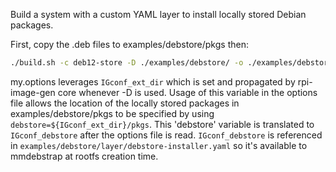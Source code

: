Build a system with a custom YAML layer to install locally stored Debian packages.

First, copy the .deb files to examples/debstore/pkgs then:

```bash
./build.sh -c deb12-store -D ./examples/debstore/ -o ./examples/debstore/my.options
```

my.options leverages ```IGconf_ext_dir``` which is set and propagated by rpi-image-gen core whenever -D is used. Usage of this variable in the options file allows the location of the locally stored packages in examples/debstore/pkgs to be specified by using ```debstore=${IGconf_ext_dir}/pkgs```. This 'debstore' variable is translated to ```IGconf_debstore``` after the options file is read. ```IGconf_debstore``` is referenced in ```examples/debstore/layer/debstore-installer.yaml``` so it's available to mmdebstrap at rootfs creation time.
